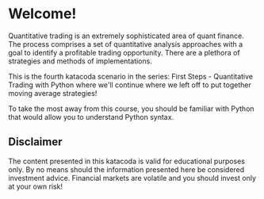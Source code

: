 # Welcome!

Quantitative trading is an extremely sophisticated area of quant finance. The process comprises a set of quantitative analysis approaches with a goal to identify a profitable trading opportunity. There are a plethora of strategies and methods of implementations.

This is the fourth katacoda scenario in the series: First Steps - Quantitative Trading with Python where we'll continue where we left off to put together moving average strategies!

To take the most away from this course, you should be familiar with Python that would allow you to understand Python syntax.

## Disclaimer
The content presented in this katacoda is valid for educational purposes only. By no means should the information presented here be considered investment advice. Financial markets are volatile and you should invest only at your own risk!